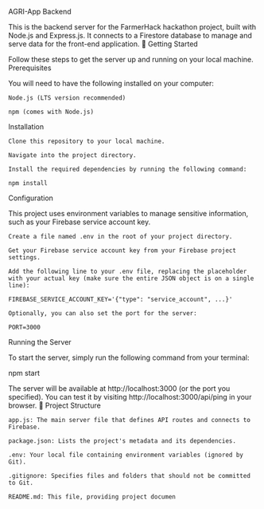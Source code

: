 AGRI-App Backend

This is the backend server for the FarmerHack hackathon project, built with Node.js and Express.js. It connects to a Firestore database to manage and serve data for the front-end application.
🚀 Getting Started

Follow these steps to get the server up and running on your local machine.
Prerequisites

You will need to have the following installed on your computer:

    Node.js (LTS version recommended)

    npm (comes with Node.js)

Installation

    Clone this repository to your local machine.

    Navigate into the project directory.

    Install the required dependencies by running the following command:

    npm install

Configuration

This project uses environment variables to manage sensitive information, such as your Firebase service account key.

    Create a file named .env in the root of your project directory.

    Get your Firebase service account key from your Firebase project settings.

    Add the following line to your .env file, replacing the placeholder with your actual key (make sure the entire JSON object is on a single line):

    FIREBASE_SERVICE_ACCOUNT_KEY='{"type": "service_account", ...}'

    Optionally, you can also set the port for the server:

    PORT=3000

Running the Server

To start the server, simply run the following command from your terminal:

npm start

The server will be available at http://localhost:3000 (or the port you specified). You can test it by visiting http://localhost:3000/api/ping in your browser.
📁 Project Structure

    app.js: The main server file that defines API routes and connects to Firebase.

    package.json: Lists the project's metadata and its dependencies.

    .env: Your local file containing environment variables (ignored by Git).

    .gitignore: Specifies files and folders that should not be committed to Git.

    README.md: This file, providing project documen
